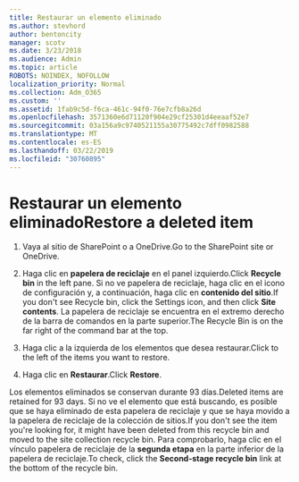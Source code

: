 ```yaml
---
title: Restaurar un elemento eliminado
ms.author: stevhord
author: bentoncity
manager: scotv
ms.date: 3/23/2018
ms.audience: Admin
ms.topic: article
ROBOTS: NOINDEX, NOFOLLOW
localization_priority: Normal
ms.collection: Adm_O365
ms.custom: ''
ms.assetid: 1fab9c5d-f6ca-461c-94f0-76e7cfb8a26d
ms.openlocfilehash: 3571360e6d71120f904e29cf25301d4eeaaf52e7
ms.sourcegitcommit: 03a156a9c9740521155a30775492c7dff0982588
ms.translationtype: MT
ms.contentlocale: es-ES
ms.lasthandoff: 03/22/2019
ms.locfileid: "30760895"
---
```

# <a name="restore-a-deleted-item"></a><span data-ttu-id="d8b96-102">Restaurar un elemento eliminado</span><span class="sxs-lookup"><span data-stu-id="d8b96-102">Restore a deleted item</span></span>

1. <span data-ttu-id="d8b96-103">Vaya al sitio de SharePoint o a OneDrive.</span><span class="sxs-lookup"><span data-stu-id="d8b96-103">Go to the SharePoint site or OneDrive.</span></span>
    
2. <span data-ttu-id="d8b96-104">Haga clic en **papelera de reciclaje** en el panel izquierdo.</span><span class="sxs-lookup"><span data-stu-id="d8b96-104">Click **Recycle bin** in the left pane.</span></span> <span data-ttu-id="d8b96-105">Si no ve papelera de reciclaje, haga clic en el icono de configuración y, a continuación, haga clic en **contenido del sitio**.</span><span class="sxs-lookup"><span data-stu-id="d8b96-105">If you don't see Recycle bin, click the Settings icon, and then click **Site contents**.</span></span> <span data-ttu-id="d8b96-106">La papelera de reciclaje se encuentra en el extremo derecho de la barra de comandos en la parte superior.</span><span class="sxs-lookup"><span data-stu-id="d8b96-106">The Recycle Bin is on the far right of the command bar at the top.</span></span>
    
3. <span data-ttu-id="d8b96-107">Haga clic a la izquierda de los elementos que desea restaurar.</span><span class="sxs-lookup"><span data-stu-id="d8b96-107">Click to the left of the items you want to restore.</span></span>
    
4. <span data-ttu-id="d8b96-108">Haga clic en **Restaurar**.</span><span class="sxs-lookup"><span data-stu-id="d8b96-108">Click **Restore**.</span></span>
    
<span data-ttu-id="d8b96-109">Los elementos eliminados se conservan durante 93 días.</span><span class="sxs-lookup"><span data-stu-id="d8b96-109">Deleted items are retained for 93 days.</span></span> <span data-ttu-id="d8b96-110">Si no ve el elemento que está buscando, es posible que se haya eliminado de esta papelera de reciclaje y que se haya movido a la papelera de reciclaje de la colección de sitios.</span><span class="sxs-lookup"><span data-stu-id="d8b96-110">If you don't see the item you're looking for, it might have been deleted from this recycle bin and moved to the site collection recycle bin.</span></span> <span data-ttu-id="d8b96-111">Para comprobarlo, haga clic en el vínculo papelera de reciclaje de la **segunda etapa** en la parte inferior de la papelera de reciclaje.</span><span class="sxs-lookup"><span data-stu-id="d8b96-111">To check, click the **Second-stage recycle bin** link at the bottom of the recycle bin.</span></span> 
  

